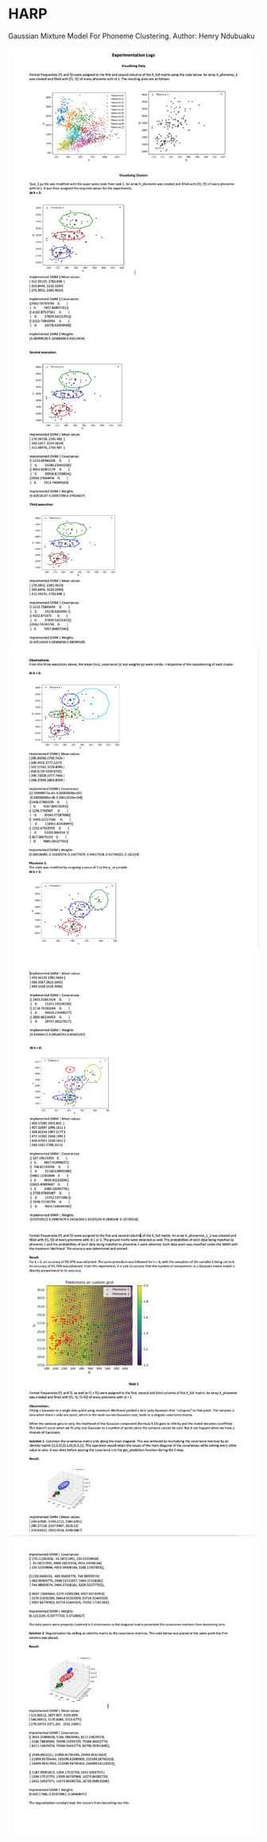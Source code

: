 # HARP
Gaussian Mixture Model For Phoneme Clustering.
Author: Henry Ndubuaku

![Alt text](/images/1.png "Diagram")
![Alt text](/images/2.png "Diagram")
![Alt text](/images/3.png "Diagram")
![Alt text](/images/4.png "Diagram")
![Alt text](/images/5.png "Diagram")
![Alt text](/images/6.png "Diagram")
